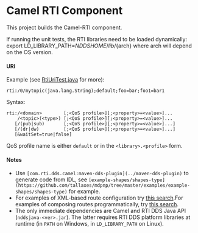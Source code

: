 Camel RTI Component 
====================

This project builds the Camel-RTI component.  

If running the unit tests, the RTI libraries need to be loaded dynamically:
        export LD_LIBRARY_PATH=$NDDSHOME/lib/${arch}
where arch will depend on the OS version.  


#### URI

Example (see [RtiUriTest.java](https://github.com/EdwardOst/mdpnp/blob/master/rti-camel/src/test/java/com/rti/dds/camel/RtiUriTest.java#L26) for more):

	rti:/0/mytopic(java.lang.String);default;foo=bar;foo1=bar1

Syntax: 

	rti:/<domain>        [;<QoS profile>][;<property>=<value>]... 
	    /<topic>(<type>) [;<QoS profile>][;<property>=<value>]...
	   [/(pub|sub)       [;<QoS profile>][;<property>=<value>]...]
	   [/(dr|dw)         [;<QoS profile>][;<property>=<value>]...]
	   [&waitSet=true|false]            

QoS profile name is either `default` or in the `<library>.<profile>` form. 

#### Notes

* Use `[com.rti.dds.camel:maven-dds-plugin](../maven-dds-plugin)` to generate code from IDL, see `[example-shapes/shapes-type](https://github.com/tallaxes/mdpnp/tree/master/examples/example-shapes/shapes-type)` for example.
* For examples of XML-based route configuration  try [this search](https://github.com/search?l=&q=from%28%22rti%3A%2F%22+repo%3AEdwardOst%2Fmdpnp+path%3Aexamples+language%3AXML&ref=advsearch&type=Code&utf8=%E2%9C%93).For examples of composing routes programmatically, try [this search](https://github.com/search?l=&q=from%28%22rti%3A%2F%22+repo%3AEdwardOst%2Fmdpnp+path%3Aexamples+language%3AJava&ref=advsearch&type=Code&utf8=%E2%9C%93).
* The only immediate dependencies are Camel and RTI DDS Java API (`nddsjava-<ver>.jar`). The latter requires RTI DDS platform libraries at runtime (in `PATH` on Windows, in `LD_LIBRARY_PATH` on Linux).
